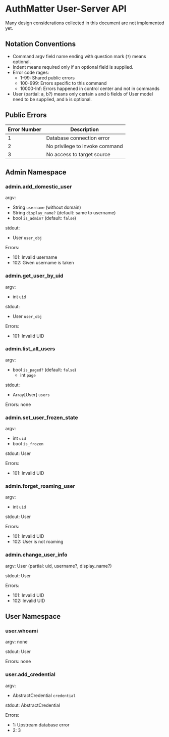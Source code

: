 # AuthMatter User-Server API

Many design considerations collected in this document are not implemented yet.



## Notation Conventions

- Command argv field name ending with question mark (`?`) means optional.
- Indent means required only if an optional field is supplied.
- Error code rages:
  - 1-99: Shared public errors
  - 100-999: Errors specific to this command
  - 10000-Inf: Errors happened in control center and not in commands
- User (partial: a, b?) means only certain `a` and `b` fields of User model need to be supplied, and `b` is optional.


## Public Errors

| Error Number | Description                    |
| ------------ | ------------------------------ |
| 1            | Database connection error      |
| 2            | No privilege to invoke command |
| 3            | No access to target source     |


## Admin Namespace

### admin.add_domestic_user
argv:
- String `username` (without domain)
- String `display_name?` (default: same to username)
- bool `is_admin?` (default: `false`)

stdout:
- User `user_obj`

Errors:
- 101: Invalid username
- 102: Given username is taken

### admin.get_user_by_uid
argv:
- int `uid`

stdout:
- User `user_obj`

Errors:
- 101: Invalid UID

### admin.list_all_users
argv:
- bool `is_paged?` (default: `false`)
  - int `page`

stdout:
- Array[User] `users`

Errors: none

### admin.set_user_frozen_state
argv:
- int `uid`
- bool `is_frozen`

stdout: User

Errors:
- 101: Invalid UID

### admin.forget_roaming_user
argv:
- int `uid`

stdout: User

Errors:
- 101: Invalid UID
- 102: User is not roaming

### admin.change_user_info
argv: User (partial: uid, username?, display_name?)

stdout: User

Errors:
- 101: Invalid UID
- 102: Invalid UID

## User Namespace

### user.whoami
argv: none

stdout: User

Errors: none


### user.add_credential
argv:
- AbstractCredential `credential`

stdout: AbstractCredential

Errors:
- 1: Upstream database error
- 2: 3
